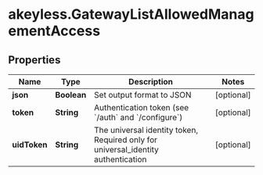 # akeyless.GatewayListAllowedManagementAccess

## Properties

Name | Type | Description | Notes
------------ | ------------- | ------------- | -------------
**json** | **Boolean** | Set output format to JSON | [optional] 
**token** | **String** | Authentication token (see &#x60;/auth&#x60; and &#x60;/configure&#x60;) | [optional] 
**uidToken** | **String** | The universal identity token, Required only for universal_identity authentication | [optional] 



